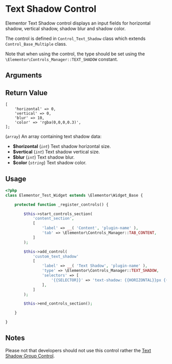 # Text Shadow Control

Elementor Text Shadow control displays an input fields for horizontal shadow, vertical shadow, shadow blur and shadow color.

The control is defined in `Control_Text_Shadow` class which extends `Control_Base_Multiple` class.

Note that when using the control, the type should be set using the `\Elementor\Controls_Manager::TEXT_SHADOW` constant.

## Arguments


## Return Value

```
[
	'horizontal' => 0,
	'vertical' => 0,
	'blur' => 10,
	'color' => 'rgba(0,0,0,0.3)',
];
```

(_`array`_) An array containing text shadow data:

* **$horizontal** (_`int`_) Text shadow horizontal size.
* **$vertical** (_`int`_) Text shadow vertical size.
* **$blur** (_`int`_) Text shadow blur.
* **$color** (_`string`_) Text shadow color.

## Usage

```php {14-23}
<?php
class Elementor_Test_Widget extends \Elementor\Widget_Base {

	protected function _register_controls() {

		$this->start_controls_section(
			'content_section',
			[
				'label' => __( 'Content', 'plugin-name' ),
				'tab' => \Elementor\Controls_Manager::TAB_CONTENT,
			]
		);

		$this->add_control(
			'custom_text_shadow'
			[
				'label' => __( 'Text Shadow', 'plugin-name' ),
				'type' => \Elementor\Controls_Manager::TEXT_SHADOW,
				'selectors' => [
					'{{SELECTOR}}' => 'text-shadow: {{HORIZONTAL}}px {{VERTICAL}}px {{BLUR}}px {{COLOR}};',
				],
			]
		);

		$this->end_controls_section();

	}

}
```

## Notes

Please not that developers should not use this control rather the [Text Shadow Group Control](./group-control-text-shadow).
